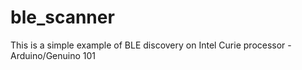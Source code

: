# ble_scanner
This is a simple example of BLE discovery on Intel Curie processor - Arduino/Genuino 101
